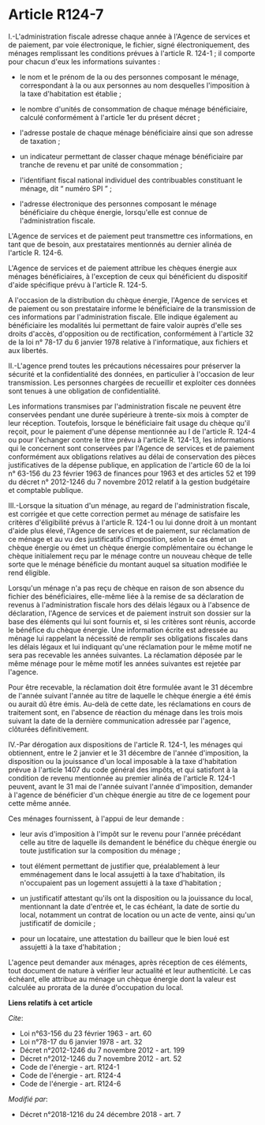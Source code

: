 # Article R124-7

I.-L'administration fiscale adresse chaque année à l'Agence de services et de paiement, par voie électronique, le fichier,
signé électroniquement, des ménages remplissant les conditions prévues à l'article R. 124-1 ; il comporte pour chacun d'eux
les informations suivantes :

- le nom et le prénom de la ou des personnes composant le ménage, correspondant à la ou aux personnes au nom desquelles
l'imposition à la taxe d'habitation est établie ;

- le nombre d'unités de consommation de chaque ménage bénéficiaire, calculé conformément à l'article 1er du présent décret ;

- l'adresse postale de chaque ménage bénéficiaire ainsi que son adresse de taxation ;

- un indicateur permettant de classer chaque ménage bénéficiaire par tranche de revenu et par unité de consommation ;

- l'identifiant fiscal national individuel des contribuables constituant le ménage, dit “ numéro SPI ” ;

- l'adresse électronique des personnes composant le ménage bénéficiaire du chèque énergie, lorsqu'elle est connue de
l'administration fiscale.

L'Agence de services et de paiement peut transmettre ces informations, en tant que de besoin, aux prestataires mentionnés au
dernier alinéa de l'article R. 124-6.

L'Agence de services et de paiement attribue les chèques énergie aux ménages bénéficiaires, à l'exception de ceux qui
bénéficient du dispositif d'aide spécifique prévu à l'article R. 124-5.

A l'occasion de la distribution du chèque énergie, l'Agence de services et de paiement ou son prestataire informe le
bénéficiaire de la transmission de ces informations par l'administration fiscale. Elle indique également au bénéficiaire les
modalités lui permettant de faire valoir auprès d'elle ses droits d'accès, d'opposition ou de rectification, conformément à
l'article 32 de la loi n° 78-17 du 6 janvier 1978 relative à l'informatique, aux fichiers et aux libertés.

II.-L'agence prend toutes les précautions nécessaires pour préserver la sécurité et la confidentialité des données, en
particulier à l'occasion de leur transmission. Les personnes chargées de recueillir et exploiter ces données sont tenues à
une obligation de confidentialité.

Les informations transmises par l'administration fiscale ne peuvent être conservées pendant une durée supérieure à trente-six
mois à compter de leur réception. Toutefois, lorsque le bénéficiaire fait usage du chèque qu'il reçoit, pour le paiement
d'une dépense mentionnée au I de l'article R. 124-4 ou pour l'échanger contre le titre prévu à l'article R. 124-13, les
informations qui le concernent sont conservées par l'Agence de services et de paiement conformément aux obligations relatives
au délai de conservation des pièces justificatives de la dépense publique, en application de l'article 60 de la loi n° 63-156
du 23 février 1963 de finances pour 1963 et des articles 52 et 199 du décret n° 2012-1246 du 7 novembre 2012 relatif à la
gestion budgétaire et comptable publique.

III.-Lorsque la situation d'un ménage, au regard de l'administration fiscale, est corrigée et que cette correction permet au
ménage de satisfaire les critères d'éligibilité prévus à l'article R. 124-1 ou lui donne droit à un montant d'aide plus
élevé, l'Agence de services et de paiement, sur réclamation de ce ménage et au vu des justificatifs d'imposition, selon le
cas émet un chèque énergie ou émet un chèque énergie complémentaire ou échange le chèque initialement reçu par le ménage
contre un nouveau chèque de telle sorte que le ménage bénéficie du montant auquel sa situation modifiée le rend éligible.

Lorsqu'un ménage n'a pas reçu de chèque en raison de son absence du fichier des bénéficiaires, elle-même liée à la remise de
sa déclaration de revenus à l'administration fiscale hors des délais légaux ou à l'absence de déclaration, l'Agence de
services et de paiement instruit son dossier sur la base des éléments qui lui sont fournis et, si les critères sont réunis,
accorde le bénéfice du chèque énergie. Une information écrite est adressée au ménage lui rappelant la nécessité de remplir
ses obligations fiscales dans les délais légaux et lui indiquant qu'une réclamation pour le même motif ne sera pas recevable
les années suivantes. La réclamation déposée par le même ménage pour le même motif les années suivantes est rejetée par
l'agence.

Pour être recevable, la réclamation doit être formulée avant le 31 décembre de l'année suivant l'année au titre de laquelle
le chèque énergie a été émis ou aurait dû être émis. Au-delà de cette date, les réclamations en cours de traitement sont, en
l'absence de réaction du ménage dans les trois mois suivant la date de la dernière communication adressée par l'agence,
clôturées définitivement.

IV.-Par dérogation aux dispositions de l'article R. 124-1, les ménages qui obtiennent, entre le 2 janvier et le 31 décembre
de l'année d'imposition, la disposition ou la jouissance d'un local imposable à la taxe d'habitation prévue à l'article 1407
du code général des impôts, et qui satisfont à la condition de revenu mentionnée au premier alinéa de l'article R. 124-1
peuvent, avant le 31 mai de l'année suivant l'année d'imposition, demander à l'agence de bénéficier d'un chèque énergie au
titre de ce logement pour cette même année.

Ces ménages fournissent, à l'appui de leur demande :

- leur avis d'imposition à l'impôt sur le revenu pour l'année précédant celle au titre de laquelle ils demandent le bénéfice
du chèque énergie ou toute justification sur la composition du ménage ;

- tout élément permettant de justifier que, préalablement à leur emménagement dans le local assujetti à la taxe d'habitation,
ils n'occupaient pas un logement assujetti à la taxe d'habitation ;

- un justificatif attestant qu'ils ont la disposition ou la jouissance du local, mentionnant la date d'entrée et, le cas
échéant, la date de sortie du local, notamment un contrat de location ou un acte de vente, ainsi qu'un justificatif de
domicile ;

- pour un locataire, une attestation du bailleur que le bien loué est assujetti à la taxe d'habitation ;

L'agence peut demander aux ménages, après réception de ces éléments, tout document de nature à vérifier leur actualité et
leur authenticité. Le cas échéant, elle attribue au ménage un chèque énergie dont la valeur est calculée au prorata de la
durée d'occupation du local.

**Liens relatifs à cet article**

_Cite_:

  - Loi n°63-156 du 23 février 1963 - art. 60
  - Loi n°78-17 du 6 janvier 1978 - art. 32
  - Décret n°2012-1246 du 7 novembre 2012 - art. 199
  - Décret n°2012-1246 du 7 novembre 2012 - art. 52
  - Code de l'énergie - art. R124-1
  - Code de l'énergie - art. R124-4
  - Code de l'énergie - art. R124-6

_Modifié par_:

  - Décret n°2018-1216 du 24 décembre 2018 - art. 7
